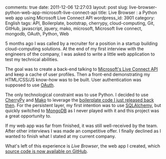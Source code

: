 comments: true
date: 2011-12-06 12:27:03
layout: post
slug: live-browser-python-web-app-microsoft-live-connect-api
title: Live Browser : a Python web app using Microsoft Live Connect API
wordpress_id: 3901
category: English
tags: API, Boilerplate, bootstrap, cherrypy, cloud-computing, Git, GitHub, javascript, jquery, mako, microsoft, Microsoft live connect, mongodb, OAuth, Python, Web

5 months ago I was called by a recruiter for a position in a startup building cloud-computing solutions. At the end of my first interview with the engineers of the company, I was asked to write a little web application to test my technical abilities.

The goal was to create a back-end talking to [Microsoft's Live Connect API](http://msdn.microsoft.com/windowslive) and keep a cache of user profiles. Then a front-end demonstrating my HTML/CSS/JS know-how was to be built. User authentication was supposed to use [OAuth](http://oauth.net).

The only technological constraint was to use Python. I decided to use [CherryPy](http://cherrypy.org) and [Mako](http://www.makotemplates.org) to leverage the [boilerplate code I just released back then](http://kevin.deldycke.com/2011/08/cherrypy-mako-formish-ooop-boilerplate/). For the persistent layer, my first intention was to use [SQLAlchemy](http://www.sqlalchemy.org), but quickly switched to [MongoDB](http://www.mongodb.org) as I never played with it and this project was a great opportunity to.

If my web app was far from finished, it was still well-received by the team. After other interviews I was made an competitive offer. I finally declined as I wanted to finish what I stated at my current company.

What's left of this experience is _Live Browser_, the web app I created, which [source code is now available on GitHub](https://github.com/kdeldycke/live_browser).

